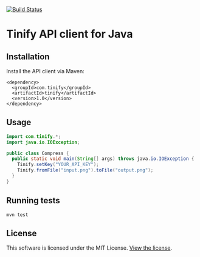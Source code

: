[<img src="https://travis-ci.org/tinify/tinify-java.svg?branch=master" alt="Build Status">](https://travis-ci.org/tinify/tinify-java)

# Tinify API client for Java

## Installation

Install the API client via Maven:

```
<dependency>
  <groupId>com.tinify</groupId>
  <artifactId>tinify</artifactId>
  <version>1.0</version>
</dependency>
```

## Usage

```java
import com.tinify.*;
import java.io.IOException;

public class Compress {
  public static void main(String[] args) throws java.io.IOException {
    Tinify.setKey("YOUR_API_KEY");
    Tinify.fromFile("input.png").toFile("output.png");
  }
}
```

## Running tests

```
mvn test
```

## License

This software is licensed under the MIT License. [View the license](LICENSE).
